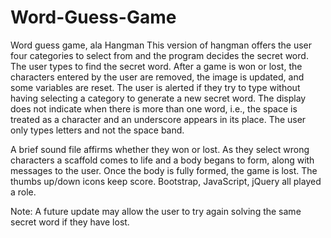 # Word-Guess-Game
Word guess game, ala Hangman
This version of hangman offers the user four categories to select from and the program decides the secret word. The user types to find the secret word. After a game is won or lost, the characters entered by the user are removed, the image is updated, and some variables are reset. The user is alerted if they try to type without having selecting a category to generate a new secret word. The display does not indicate when there is more than one word, i.e., the space is treated as a character and an underscore appears in its place. The user only types letters and not the space band.

A brief sound file affirms whether they won or lost. As they select wrong characters a scaffold comes to life and a body begans to form, along with messages to the user. Once the body is fully formed, the game is lost. The thumbs up/down icons keep score. Bootstrap, JavaScript, jQuery all played a role. 

Note: A future update may allow the user to try again solving the same secret word if they have lost.
